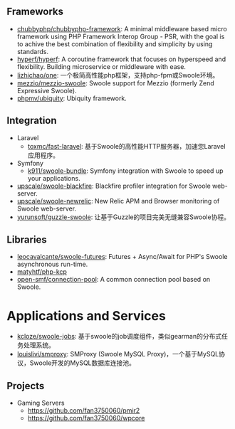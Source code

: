 ## Frameworks

* [chubbyphp/chubbyphp-framework](https://github.com/chubbyphp/chubbyphp-framework): A minimal middleware based micro framework using PHP Framework Interop Group - PSR, with the goal is to achive the best combination of flexibility and simplicity by using standards.
* [hyperf/hyperf](https://github.com/hyperf/hyperf): A coroutine framework that focuses on hyperspeed and flexibility. Building microservice or middleware with ease.
* [lizhichao/one](https://github.com/lizhichao/one): 一个极简高性能php框架，支持php-fpm或Swoole环境。
* [mezzio/mezzio-swoole](https://github.com/mezzio/mezzio-swoole): Swoole support for Mezzio (formerly Zend Expressive Swoole).
* [phpmv/ubiquity](https://github.com/phpMv/ubiquity): Ubiquity framework.

## Integration

* Laravel
    * [toxmc/fast-laravel](https://github.com/toxmc/fast-laravel): 基于Swoole的高性能HTTP服务器，加速您Laravel应用程序。
* Symfony
    * [k911/swoole-bundle](https://github.com/k911/swoole-bundle): Symfony integration with Swoole to speed up your applications.
* [upscale/swoole-blackfire](https://github.com/upscalesoftware/swoole-blackfire): Blackfire profiler integration for Swoole web-server.
* [upscale/swoole-newrelic](https://github.com/upscalesoftware/swoole-newrelic): New Relic APM and Browser monitoring of Swoole web-server.
* [yurunsoft/guzzle-swoole](https://github.com/Yurunsoft/Guzzle-Swoole): 让基于Guzzle的项目完美无缝兼容Swoole协程。

## Libraries

* [leocavalcante/swoole-futures](https://github.com/leocavalcante/swoole-futures): Futures + Async/Await for PHP's Swoole asynchronous run-time.
* [matyhtf/php-kcp](https://github.com/matyhtf/php-kcp)
* [open-smf/connection-pool](https://github.com/open-smf/connection-pool): A common connection pool based on Swoole.

# Applications and Services

* [kcloze/swoole-jobs](https://github.com/kcloze/swoole-jobs): 基于swoole的job调度组件，类似gearman的分布式任务处理系统。
* [louislivi/smproxy](https://github.com/louislivi/SMProxy): SMProxy (Swoole MySQL Proxy)，一个基于MySQL协议，Swoole开发的MySQL数据库连接池。

## Projects

* Gaming Servers
    * https://github.com/fan3750060/pmir2
    * https://github.com/fan3750060/wpcore
